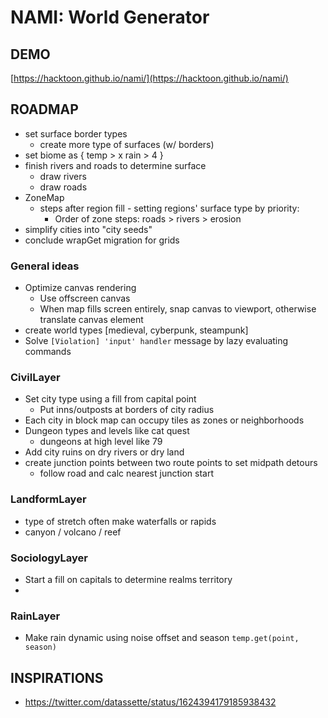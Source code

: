 # NAMI: World Generator

## DEMO

[https://hacktoon.github.io/nami/](https://hacktoon.github.io/nami/)


## ROADMAP
- set surface border types
    - create more type of surfaces (w/ borders)
- set biome as {
    temp > x
    rain > 4
}
- finish rivers and roads to determine surface
  - draw rivers
  - draw roads
- ZoneMap
  - steps after region fill - setting regions' surface type by priority:
    - Order of zone steps: roads > rivers > erosion
- simplify cities into "city seeds"
- conclude wrapGet migration for grids


### General ideas
- Optimize canvas rendering
	- Use offscreen canvas
	- When map fills screen entirely, snap canvas to viewport,
    	otherwise translate canvas element
- create world types [medieval, cyberpunk, steampunk]
- Solve `[Violation] 'input' handler` message by lazy evaluating commands


### CivilLayer
- Set city type using a fill from capital point
  - Put inns/outposts at borders of city radius
- Each city in block map can occupy tiles as zones or neighborhoods
- Dungeon types and levels like cat quest
  - dungeons at high level like 79
- Add city ruins on dry rivers or dry land
- create junction points between two route points to set midpath detours
  - follow road and calc nearest junction start


### LandformLayer
  - type of stretch often make waterfalls or rapids
  - canyon / volcano / reef


### SociologyLayer
- Start a fill on capitals to determine realms territory
-


### RainLayer
- Make rain dynamic using noise offset and season `temp.get(point, season)`


## INSPIRATIONS
- https://twitter.com/datassette/status/1624394179185938432

